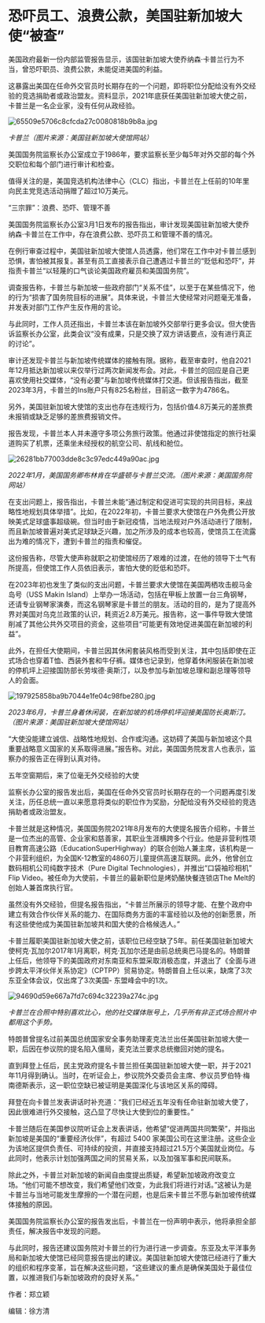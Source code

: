 # 恐吓员工、浪费公款，美国驻新加坡大使“被查”

美国政府最新一份内部监管报告显示，该国驻新加坡大使乔纳森·卡普兰行为不当，曾恐吓职员、浪费公款，未能促进美国的利益。

这暴露出美国在任命外交官员时长期存在的一个问题，即将职位分配给没有外交经验的竞选捐助者或政治盟友。资料显示，2021年底获任美国驻新加坡大使之前，卡普兰是一名企业家，没有任何从政经验。

![65509e5706c8cfcda27c0080818b9b8a.jpg](https://raw.githubusercontent.com/qqhsx/qqnews_image/main/2024/03/03/恐吓员工、浪费公款，美国驻新加坡大使“被查”/65509e5706c8cfcda27c0080818b9b8a.jpg)

_卡普兰（图片来源：美国驻新加坡大使馆网站）_

美国国务院监察长办公室成立于1986年，要求监察长至少每5年对外交部的每个外交职位和每个部门进行审计和检查。

值得关注的是，美国竞选机构法律中心（CLC）指出，卡普兰在上任前的10年里向民主党竞选活动捐赠了超过10万美元。

“三宗罪”：浪费、恐吓、管理不善

美国国务院监察长办公室3月1日发布的报告指出，审计发现美国驻新加坡大使乔纳森·卡普兰在工作中，存在浪费公款、恐吓员工和管理不善的情况。

在例行审查过程中，美国驻新加坡大使馆人员透露，他们常在工作中对卡普兰感到恐惧，害怕被其报复。甚至有员工直接表示自己遭遇过卡普兰的“贬低和恐吓”，并指责卡普兰“以轻蔑的口气谈论美国政府雇员和美国国务院”。

调查报告称，卡普兰与新加坡一些政府部门“关系不佳”，以至于在某些情况下，他的行为“损害了国务院目标的进展”。具体来说，卡普兰大使经常对问题毫无准备，并发表对部门工作产生反作用的言论。

与此同时，工作人员还指出，卡普兰本该在新加坡外交部举行更多会议。但大使告诉监察长办公室，此类会议“没有成果，只是交换了双方讲话要点，没有进行真正的讨论”。

审计还发现卡普兰与新加坡传统媒体的接触有限。据称，截至审查时，他自2021年12月抵达新加坡以来仅举行过两次新闻发布会。对此，卡普兰的回应是自己更喜欢使用社交媒体，“没有必要”与新加坡传统媒体打交道。但该报告指出，截至2023年3月，卡普兰的Ins账户只有825名粉丝，目前这一数字为4786名。

另外，美国驻新加坡大使馆的支出也存在违规行为，包括价值4.8万美元的差旅费未报销或缺乏足够的差旅费报销文件。

报告发现，卡普兰本人并未遵守多项公务旅行政策。他通过非使馆指定的旅行社渠道购买了机票，还乘坐未经授权的航空公司、航线和舱位。

![26281bb77003dde8c3c97edc449a90ac.jpg](https://raw.githubusercontent.com/qqhsx/qqnews_image/main/2024/03/03/恐吓员工、浪费公款，美国驻新加坡大使“被查”/26281bb77003dde8c3c97edc449a90ac.jpg)

_2022年1月，美国国务卿布林肯在华盛顿与卡普兰交流。（图片来源：美国国务院网站）_

在支出问题上，报告指出，卡普兰未能“通过制定和促进可实现的共同目标，来战略性地规划具体举措”。比如，在2022年初，卡普兰要求大使馆在户外免费公开放映美式足球盛事超级碗。但当时由于新冠疫情，当地法规对户外活动进行了限制，而且新加坡普遍对美式足球缺乏兴趣，加之所涉及的成本也较高，使馆员工在流露出为难的情况下，遭到卡普兰的指责和催促。

这份报告称，尽管大使声称就职之初使馆经历了艰难的过渡，在他的领导下士气有所提高，但使馆工作人员依旧表示，害怕大使的贬低和恐吓。

在2023年初也发生了类似的支出问题，卡普兰要求大使馆在美国两栖攻击舰马金岛号（USS Makin
Island）上举办一场活动，包括在甲板上放置一台三角钢琴，还请专业钢琴家演奏，而这名钢琴家是卡普兰的朋友。活动的目的，是为了提高外界对美国对乌克兰政策的认识，耗资近2.8万美元。报告称，这一事件导致大使馆削减了其他公共外交项目的资金，这些项目“可能更有效地促进美国在新加坡的利益”。

此外，在担任大使期间，卡普兰因其休闲套装风格而受到关注，其中包括即使在正式场合也穿着T恤、西装外套和牛仔裤。媒体也记录到，他穿着休闲服装在新加坡的停机坪上迎接国防部长劳埃德·奥斯汀，以及参加与新加坡总理和副总理等领导人的会面。

![197925858ba9b7044e1fe04c98fbe280.jpg](https://raw.githubusercontent.com/qqhsx/qqnews_image/main/2024/03/03/恐吓员工、浪费公款，美国驻新加坡大使“被查”/197925858ba9b7044e1fe04c98fbe280.jpg)

_2023年6月，卡普兰身着休闲装，在新加坡的机场停机坪迎接美国防长奥斯汀。（图片来源：美国驻新加坡大使馆网站）_

“大使没能建立诚信、战略性地规划、合作或沟通。这妨碍了美国与新加坡这个具重要战略意义国家的关系取得进展。”报告称。对此，美国国务院发言人也表示，监察办的报告正在得到认真对待。

五年空窗期后，来了位毫无外交经验的大使

监察长办公室的报告发出后，美国在任命外交官员时长期存在的一个问题再度引发关注，历任总统一直以来愿意将类似的职位作为奖励，分配给没有外交经验的竞选捐助者或政治盟友。

卡普兰就是这种情况，美国国务院2021年8月发布的大使提名报告介绍称，卡普兰是一位杰出的高管、企业家和慈善家，其职业生涯横跨多个行业。他是非营利性项目教育高速公路（EducationSuperHighway）的联合创始人兼主席，该机构是一个非营利组织，为全国K-12教室的4860万儿童提供高速互联网。此外，他曾创立数码相机公司纯数字技术（Pure
Digital Technologies），并推出“口袋袖珍相机” Flip Video。被任命为大使前，卡普兰的最新职位是烤奶酪快餐连锁店The
Melt的创始人兼首席执行官。

虽然没有外交经验，但提名报告指出，“卡普兰所展示的领导才能、在整个政府中建立有效合作伙伴关系的能力、在国际商务方面的丰富经验以及他的创新愿景，所有这些使他成为美国驻新加坡共和国大使的合格候选人。”

卡普兰履职美国驻新加坡大使之前，该职位已经空缺了5年。前任美国驻新加坡大使柯克·瓦加尔2017年1月离职，柯克·瓦加尔还是由前总统奥巴马提名的。特朗普上任后，他领导下的美国政府对东南亚和东盟采取消极态度，并退出了《全面与进步跨太平洋伙伴关系协定》（CPTPP）贸易协定。特朗普自上任以来，缺席了3次东亚全体会议，仅出席了3次美国-
东盟峰会中的1次。

![94690d59e667a7fd7c694c32239a274c.jpg](https://raw.githubusercontent.com/qqhsx/qqnews_image/main/2024/03/03/恐吓员工、浪费公款，美国驻新加坡大使“被查”/94690d59e667a7fd7c694c32239a274c.jpg)

_卡普兰在合照中特别喜欢比心，他的社交媒体账号上，几乎所有非正式场合照片中都用这个手势。_

特朗普曾提名过前美国总统国家安全事务助理麦克法兰出任美国驻新加坡大使一职，后因在参议院的提名陷入僵局，麦克法兰要求总统撤回对她的提名。

直到拜登上任后，民主党政府提名卡普兰担任美国驻新加坡大使一职，并于2021年11月得到确认。当时，在听证会上，参议院外交委员会主席、参议员罗伯特·梅南德斯表示，这一职位空缺已被证明是美国深化与该地区关系的障碍。

拜登在向卡普兰发表讲话时补充道：“我们已经近五年没有任命驻新加坡大使了，因此很难进行外交接触，这凸显了尽快让大使到位的重要性。”

卡普兰随后在美国参议院听证会上发表讲话，他希望“促进两国共同繁荣”，并指出新加坡是美国的“重要经济伙伴”，有超过 5400
家美国公司在这里注册。这些企业为该地区提供负责任、可持续的投资，并直接支持超过21.5万个美国就业岗位。与此同时，他表示计划加强两国之间的贸易关系，以及加强军事和民间联系。

除此之外，卡普兰对新加坡的新闻自由度提出质疑，希望新加坡政府改变立场。“他们可能不想改变，我们希望他们改变，为此我们将进行对话。”这被认为是卡普兰与当地可能发生摩擦的一个潜在问题，也是后来卡普兰不愿与新加坡传统媒体接触的原因。

美国国务院监察长办公室的报告发出后，卡普兰在一份声明中表示，他将承担全部责任，解决报告中发现的问题。

与此同时，报告还建议国务院对卡普兰的行为进行进一步调查。东亚及太平洋事务局和新加坡大使馆已经同意报告提出的建议。美国驻新加坡大使馆已经进行了重大的组织和程序变革，旨在解决这些问题，“这些建议的重点是确保美国处于最佳位置，以推进我们与新加坡政府的良好关系。”

作者：郑立颖

编辑：徐方清

